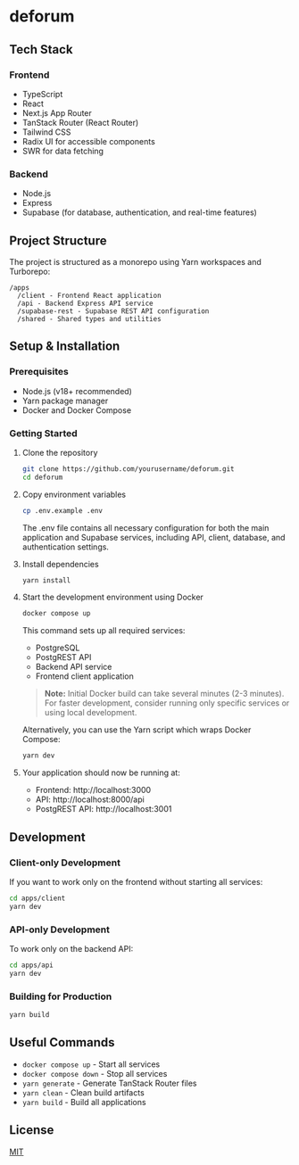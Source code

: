 # deforum

## Tech Stack

### Frontend
- TypeScript
- React
- Next.js App Router
- TanStack Router (React Router)
- Tailwind CSS
- Radix UI for accessible components
- SWR for data fetching

### Backend
- Node.js
- Express
- Supabase (for database, authentication, and real-time features)

## Project Structure

The project is structured as a monorepo using Yarn workspaces and Turborepo:

```
/apps
  /client - Frontend React application
  /api - Backend Express API service
  /supabase-rest - Supabase REST API configuration
  /shared - Shared types and utilities
```

## Setup & Installation

### Prerequisites
- Node.js (v18+ recommended)
- Yarn package manager
- Docker and Docker Compose

### Getting Started

1. Clone the repository
   ```bash
   git clone https://github.com/yourusername/deforum.git
   cd deforum
   ```

2. Copy environment variables
   ```bash
   cp .env.example .env
   ```
   The .env file contains all necessary configuration for both the main application and Supabase services, including API, client, database, and authentication settings.

3. Install dependencies
   ```bash
   yarn install
   ```

4. Start the development environment using Docker
   ```bash
   docker compose up
   ```
   This command sets up all required services:
   - PostgreSQL
   - PostgREST API
   - Backend API service
   - Frontend client application

   > **Note:** Initial Docker build can take several minutes (2-3 minutes). For faster development, consider running only specific services or using local development.

   Alternatively, you can use the Yarn script which wraps Docker Compose:
   ```bash
   yarn dev
   ```

5. Your application should now be running at:
   - Frontend: http://localhost:3000
   - API: http://localhost:8000/api
   - PostgREST API: http://localhost:3001

## Development

### Client-only Development

If you want to work only on the frontend without starting all services:

```bash
cd apps/client
yarn dev
```

### API-only Development

To work only on the backend API:

```bash
cd apps/api
yarn dev
```

### Building for Production

```bash
yarn build
```

## Useful Commands

- `docker compose up` - Start all services
- `docker compose down` - Stop all services
- `yarn generate` - Generate TanStack Router files
- `yarn clean` - Clean build artifacts
- `yarn build` - Build all applications

## License

[MIT](LICENSE) 